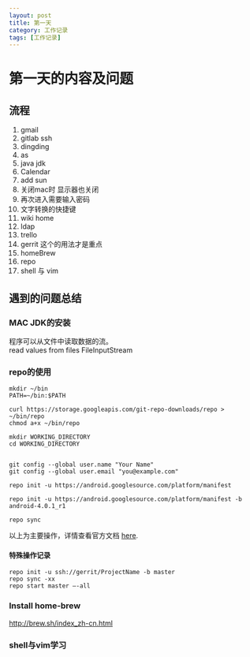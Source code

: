 ```yaml
---
layout: post
title: 第一天
category: 工作记录
tags: [工作记录]
---
```


# 第一天的内容及问题

## 流程

1. gmail
2. gitlab  ssh
3. dingding
4. as
5. java jdk 
6. Calendar
7. add sun
8. 关闭mac时 显示器也关闭
9. 再次进入需要输入密码
10. 文字转换的快捷键
11. wiki home 
12. ldap
13. trello 
14. gerrit 这个的用法才是重点
15. homeBrew
16. repo
17. shell 与 vim

## 遇到的问题总结

### MAC JDK的安装

程序可以从文件中读取数据的流。  
read values from files FileInputStream  

### repo的使用

```
mkdir ~/bin
PATH=~/bin:$PATH

curl https://storage.googleapis.com/git-repo-downloads/repo > ~/bin/repo
chmod a+x ~/bin/repo

mkdir WORKING_DIRECTORY
cd WORKING_DIRECTORY


git config --global user.name "Your Name"
git config --global user.email "you@example.com"

repo init -u https://android.googlesource.com/platform/manifest

repo init -u https://android.googlesource.com/platform/manifest -b android-4.0.1_r1

repo sync
```

以上为主要操作，详情查看官方文档
[here](https://source.android.com/source/downloading.html).

#### 特殊操作记录

```
repo init -u ssh://gerrit/ProjectName -b master
repo sync -xx
repo start master —-all
``` 

### Install home-brew

http://brew.sh/index_zh-cn.html

### shell与vim学习  



